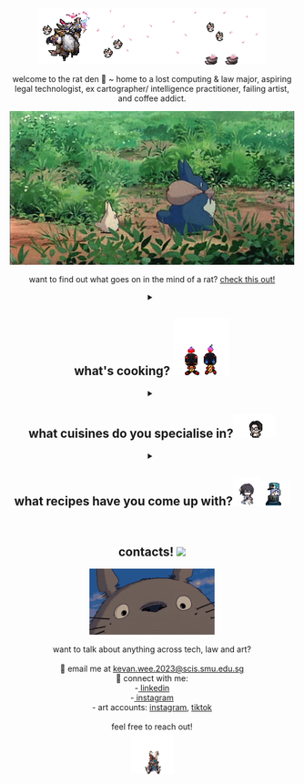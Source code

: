 <div align="center">
  <img src="./readme/bardnner.gif"></img>
</div>

<p align="center">
  welcome to the rat den 🐀 ~ home to a lost computing & law major, aspiring legal technologist, ex cartographer/ intelligence practitioner, failing artist, and coffee addict.
</p>

<div align="center">
  <img src="./readme/totoro.gif"></img>
</div>

<p align="center">
    want to find out what goes on in the mind of a rat? <a href="https://kevanweeportfolio.vercel.app/">check this out!</a>
</p>

<details>
  <summary align="center">
    <h2>what's cooking? <img src="./readme/charc.gif"></img></h2>
  </summary>

  <p align="center">
    probably some nissin laksa and a cup of instant coffee...
  </p>

  <div align="center">
    <img src="./readme/ramen.gif"></img>
  </div>

  <p align="center">
    a wise man once said "anyone can cook" 👨‍🍳<br>
i build everything and anything! (see the next section for my areas of interest :D) 
<br><br>
my recent projects involve a discord chatbot for singapore tort law doctrines and a webscraper to find prices from popular sites 📖
  </p>
</details>
<details>
  <summary align="center">
    <h2>what cuisines do you specialise in?<img src="./readme/slowitsgood.gif"></h2>
  </summary>

  <p align="center">
    as someone studying both computing and law, i suffer from every conceivable "jack of all trades" stereotype but i primarily specialise in legaltech product management and digital transformation 👨‍💻<br>
(think video game where you refuse to pick a class and unlock skills in every tree 🗡)
  </p>

  <div align="center">
    <img src="./readme/cooking.gif"></img>
  </div>
  <br>
  <table align="center" style="border-collapse: collapse; width: 80%; font-family: monospace;">
    <tbody>
      <tr>
        <th colspan="2" style="text-align: left;">🖥️ tech</th>
      </tr>
      <tr>
        <td>🌐 web dev</td>
        <td>html, css</td>
      </tr>
      <tr>
        <td>🐍 scripting</td>
        <td>python, js, php</td>
      </tr>
      <tr>
        <td>🛢️ dbms</td>
        <td>mysql</td>
      </tr>
      <tr>
        <td>📡 network administration</td>
        <td>server setup, ztna</td>
      </tr>
      <tr>
        <td>🤖 ai</td>
        <td>rag, openai api</td>
      </tr>
      <tr>
        <td>🎨 3d design</td>
        <td>blender</td>
      </tr>
      <tr>
        <td>🌎 gis</td>
        <td>arcgis products, qgis, global mapper, geospatial data production</td>
      </tr>
      <tr>
        <td>🎮 game dev</td>
        <td>unity-based development (but it’s been a decade 😭)</td>
      </tr>
    </tbody>
  </table>
  
  <table align="center" style="border-collapse: collapse; width: 80%; font-family: monospace;">
    <tbody>
      <tr>
        <th colspan="2" style="text-align: left;">📚 others</th>
      </tr>
      <tr>
        <td>🛠 legaltech</td>
        <td>e-discovery, aml/kyc-ctf, doc management, practice management</td>
      </tr>
      <tr>
        <td>⚖️ law</td>
        <td>both civil (contract, torts, family, ip) and criminal</td>
      </tr>
      <tr>
        <td>🔍 intelligence analysis</td>
        <td>imint, geoint, osint</td>
      </tr>
      <tr>
        <td>🗺️ cartography</td>
        <td>topographic maps, orthoimage maps, situation maps (disaster relief/change assessment)</td>
      </tr>
      <tr>
        <td>📷 geomatics</td>
        <td>georectification, orthorectification, mosaicing, stereophotogrammetry</td>
      </tr>
    </tbody>
  </table>

</details>

<details>
  <summary align="center">
    <h2>what recipes have you come up with?<img src="./readme/ruanmei.gif" width=50px><img src="./readme/ruancreation.gif" width=50px> </h2>
  </summary>

  <p align="center">
    here's some of the dishes i've made recently! (and some works in progress) 🍽️🛠️
  </p>
  <br>
  <table align="center" style="border-collapse: collapse; width: 80%; font-family: monospace;">
    <tbody>
      <tr>
        <th colspan="2" style="text-align: left;">🛠 legal technology ⚖️</th>
      </tr>
      <tr>
        <td><a href="https://github.com/kevanwee/sal-citation-generator">sal citation generator (wip)</a></td>
        <td>footnote generator using the sal style guide 📝</td>
      </tr>
      <tr>
        <td><a href="https://github.com/kevanwee/elitiscraper">eliti scraper</a></td>
        <td>elitigation sghc/sgca judgment scraper using beautifulsoup4 🧹</td>
      </tr>
      <tr>
        <td><a href="https://github.com/kevanwee/sgstatutescraper">sg statute scraper</a></td>
        <td>singapore statutes online (https://sso.agc.gov.sg/) scraper using beautifulsoup 📜</td>
      </tr>
      <tr>
        <td><a href="https://github.com/kevanwee/lexlynx">lex lynx</a></td>
        <td>openai wrapper that summarizes case law 🦁📚</td>
      </tr>
      <tr>
        <td><a href="https://github.com/kevanwee/tortrat">tort rat</a></td>
        <td>discord chatbot for sg tort law 🐀💬</td>
      </tr>
      <tr>
        <td><a href="https://github.com/kevanwee/codeoflaw">codeoflaw (wip)</a></td>
        <td>statistical analysis on all reported sghc and sgca judgments 📊⚖️</td>
      </tr>
      <tr>
        <td><a href="https://github.com/kevanwee/crimewatch">crimewatch (wip)</a></td>
        <td>heatmap analysis on locations mentioned in sg criminal law judgments 👀🚓</td>
      </tr>
    </tbody>
  </table>

  <table align="center" style="border-collapse: collapse; width: 80%; font-family: monospace;">
    <tbody>
      <tr>
        <th colspan="2" style="text-align: left;">🗺️ intelligence analysis tools 🧠</th>
      </tr>
      <tr>
        <td><a href="https://github.com/kevanwee/hawkshot">hawk shot</a></td>
        <td>line-of-sight / viewshed analysis tool 🦅🔭</td>
      </tr>
      <tr>
        <td><a href="https://github.com/kevanwee/mapmole">map mole</a></td>
        <td>satellite imagery change detection 🗺️👀</td>
      </tr>
    </tbody>
  </table>

  <table align="center" style="border-collapse: collapse; width: 80%; font-family: monospace;">
    <tbody>
      <tr>
        <th colspan="2" style="text-align: left;">🎨 art </th>
      </tr>
      <tr>
        <td><a href="https://github.com/kevanwee/lolpixelart">lol pixel art</a></td>
        <td>pixel art for league of legends skins 🖌️🧱</td>
      </tr>
    </tbody>
  </table>

  <table align="center" style="border-collapse: collapse; width: 80%; font-family: monospace;">
    <tbody>
      <tr>
        <th colspan="2" style="text-align: left;">✨ others </th>
      </tr>
      <tr>
        <td><a href="https://github.com/kevanwee/kevanwee">static portfolio</a></td>
        <td>my original portfolio made using google's mat design lite 🌐🤖</td>
      </tr>
      <tr>
        <td><a href="https://github.com/kevanwee/kevanweeportfolio">3d portfolio</a></td>
        <td>javascript based website that displays 3d objects 🖥️📦</td>
      </tr>
      <tr>
        <td><a href="https://github.com/kevanwee/bookworm">book worm</a></td>
        <td>book price scraper - amazon, kinokuniya, thryft 📚🪱</td>
      </tr>
      <tr>
        <td><a href="https://github.com/kevanwee/HUHH">huhh</a></td>
        <td>an april fools joke 😂🎭</td>
      </tr>
    </tbody>
  </table>

</details>

<br>
<h2 align="center">contacts! <img src="./readme/xdd.avif"></h2>
<div align="center">
  <img src="./readme/totorosmile.gif"></img>
</div>
<p align="center">
  want to talk about anything across tech, law and art?
  <br>
  <br>
  📧 email me at <a href="kevan.wee.2023@scis.smu.edu.sg">kevan.wee.2023@scis.smu.edu.sg</a>
  <br>
  🔗 connect with me:
  <br>
  -<a href="https://www.linkedin.com/in/kevanwee/"> linkedin</a>
  <br>
  -<a href="https://www.instagram.com/kwjw30/"> instagram</a>
  <br>
  - art accounts: <a href="https://www.instagram.com/van.fullofkebabs/">instagram</a>, <a href="https://www.tiktok.com/@seofon30">tiktok</a>
  <br>
  <br>
  feel free to reach out!
  <br>
  <img src="./readme/seox.gif" width=75px> 
</p>
